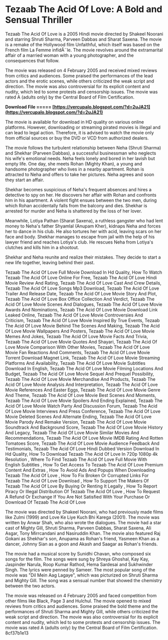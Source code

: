 
 
# Tezaab The Acid Of Love: A Bold and Sensual Thriller
 
Tezaab The Acid Of Love is a 2005 Hindi movie directed by Shakeel Noorani and starring Shruti Sharma, Parveen Dabbas and Sharat Saxena. The movie is a remake of the Hollywood film Unfaithful, which itself was based on the French film La Femme infidÃ¨le. The movie revolves around the extramarital affair of a married woman with a young photographer, and the consequences that follow.
 
The movie was released on 4 February 2005 and received mixed reviews from critics and audiences. Some praised the performances of the lead actors and the erotic scenes, while others criticized the weak script and direction. The movie was also controversial for its explicit content and nudity, which led to some protests and censorship issues. The movie was rated A (adults only) by the Central Board of Film Certification.
 
**Download File ===== [https://vercupalo.blogspot.com/?d=2uJA21](https://vercupalo.blogspot.com/?d=2uJA21)**


 
The movie is available for download in HD quality on various online platforms. However, downloading or streaming pirated movies is illegal and can lead to legal action. Therefore, it is advised to watch the movie only from official sources or buy the DVD or VCD from authorized dealers.
  
The movie follows the turbulent relationship between Neha (Shruti Sharma) and Shekhar (Parveen Dabbas), a successful businessman who neglects his wife's emotional needs. Neha feels lonely and bored in her lavish but empty life. One day, she meets Rohan (Mighty Khan), a young and handsome photographer who lives in a nearby apartment. Rohan is attracted to Neha and offers to take her pictures. Neha agrees and soon they start an affair.
 
Shekhar becomes suspicious of Neha's frequent absences and hires a detective to spy on her. He discovers her affair with Rohan and confronts him in his apartment. A violent fight ensues between the two men, during which Rohan accidentally falls from the balcony and dies. Shekhar is arrested for murder and Neha is shattered by the loss of her lover.
 
Meanwhile, Lotiya Pathan (Sharat Saxena), a ruthless gangster who had lent money to Neha's father Shyamlal (Anupam Kher), kidnaps Neha and forces her to dance in his club. He also tortures her with acid, leaving scars on her face and body. Shekhar manages to escape from jail with the help of his lawyer friend and reaches Lotiya's club. He rescues Neha from Lotiya's clutches and kills him in a shootout.
 
Shekhar and Neha reunite and realize their mistakes. They decide to start a new life together, leaving behind their past.
 
Tezaab The Acid Of Love Full Movie Download In Hd Quality,  How To Watch Tezaab The Acid Of Love Online For Free,  Tezaab The Acid Of Love Hindi Movie Review And Rating,  Tezaab The Acid Of Love Cast And Crew Details,  Tezaab The Acid Of Love Songs Mp3 Download,  Tezaab The Acid Of Love Trailer And Release Date,  Tezaab The Acid Of Love Movie Story And Plot,  Tezaab The Acid Of Love Box Office Collection And Verdict,  Tezaab The Acid Of Love Movie Scenes And Dialogues,  Tezaab The Acid Of Love Movie Awards And Nominations,  Tezaab The Acid Of Love Movie Download Link Leaked Online,  Tezaab The Acid Of Love Movie Controversies And Criticism,  Tezaab The Acid Of Love Movie Inspired By True Events,  Tezaab The Acid Of Love Movie Behind The Scenes And Making,  Tezaab The Acid Of Love Movie Wallpapers And Posters,  Tezaab The Acid Of Love Movie Memes And Jokes,  Tezaab The Acid Of Love Movie Facts And Trivia,  Tezaab The Acid Of Love Movie Quotes And Shayari,  Tezaab The Acid Of Love Movie Comparison With Other Movies,  Tezaab The Acid Of Love Movie Fan Reactions And Comments,  Tezaab The Acid Of Love Movie Torrent Download Magnet Link,  Tezaab The Acid Of Love Movie Streaming Platforms And Availability,  Tezaab The Acid Of Love Movie Subtitles Download In English,  Tezaab The Acid Of Love Movie Filming Locations And Budget,  Tezaab The Acid Of Love Movie Sequel And Prequel Possibility,  Tezaab The Acid Of Love Movie Merchandise And Products,  Tezaab The Acid Of Love Movie Analysis And Interpretation,  Tezaab The Acid Of Love Movie References And Easter Eggs,  Tezaab The Acid Of Love Movie Genre And Theme,  Tezaab The Acid Of Love Movie Best Scenes And Moments,  Tezaab The Acid Of Love Movie Spoilers And Ending Explained,  Tezaab The Acid Of Love Movie Watch Party And Discussion Forum,  Tezaab The Acid Of Love Movie Interviews And Press Conference,  Tezaab The Acid Of Love Movie Deleted Scenes And Alternate Ending,  Tezaab The Acid Of Love Movie Parody And Remake Version,  Tezaab The Acid Of Love Movie Soundtrack And Background Score,  Tezaab The Acid Of Love Movie History And Legacy,  Tezaab The Acid Of Love Movie Similar Movies And Recommendations,  Tezaab The Acid Of Love Movie IMDB Rating And Rotten Tomatoes Score,  Tezaab The Acid Of Love Movie Audience Feedback And Testimonials,  Tezaab The Acid Of Love Hindi Dubbed Version Download In Hd Quality,  How To Download Tezaab The Acid Of Love In 720p 1080p 4k Resolution ,  Where To Find Tezaab The Acid Of Love Full Movie With English Subtitles ,  How To Get Access To Tezaab The Acid Of Love Premium Content And Extras ,  How To Avoid Ads And Popups When Downloading Tezaab The Acid Of Love ,  How To Fix Broken Or Corrupted Links For Tezaab The Acid Of Love Download ,  How To Support The Makers Of Tezaab The Acid Of Love By Buying Or Renting It Legally ,  How To Report Piracy Or Illegal Distribution Of Tezaab The Acid Of Love ,  How To Request A Refund Or Exchange If You Are Not Satisfied With Your Purchase Or Download Of Tezaab The Acid Of Love
  
The movie was directed by Shakeel Noorani, who had previously made films like Zulmi (1999) and Love Ke Liye Kuch Bhi Karega (2001). The movie was written by Anwar Shah, who also wrote the dialogues. The movie had a star cast of Mighty Gill, Shruti Sharma, Parveen Dabbas, Sharat Saxena, Ali Asgar, Tony Mirrcandani and Nasiruddin Khan. The movie also featured Raj Gokani as Shekhar's son, Anupama as Rohan's friend, Yasmeen Khan as a dancer, Johnny Sian as a goon and Akash and Saagar as Rohan's friends.
 
The movie had a musical score by Sunidhi Chavan, who composed six songs for the film. The songs were sung by Shreya Ghoshal, Kay Kay, Jaspinder Narula, Roop Kumar Rathod, Hema Sardesai and Sukhwinder Singh. The lyrics were penned by Sameer. The most popular song of the movie was "Dil Mein Aag Lagaye", which was picturized on Shruti Sharma and Mighty Gill. The song was a sensual number that showed the chemistry between the two actors.
 
The movie was released on 4 February 2005 and faced competition from other films like Black, Page 3 and Hulchul. The movie opened to mixed reviews from critics and audiences. Some praised the bold theme and the performances of Shruti Sharma and Mighty Gill, while others criticized the weak script and direction. The movie was also controversial for its explicit content and nudity, which led to some protests and censorship issues. The movie was rated A (adults only) by the Central Board of Film Certification.
 8cf37b1e13
 
